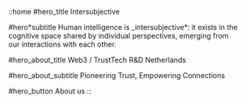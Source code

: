 ::home
#hero_title
Intersubjective

#hero\*subtitle
Human intelligence is \_intersubjective\*: it exists in the cognitive space shared by individual perspectives, emerging from our interactions with each other.

#hero_about_title
Web3 / TrustTech R\&D Netherlands

#hero_about_subtitle
Pioneering Trust, Empowering Connections

#hero_button
About us
::
